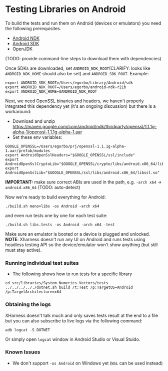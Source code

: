 # Testing Libraries on Android

To build the tests and run them on Android (devices or emulators) you need the following prerequisites.

- [Android NDK](https://developer.android.com/ndk/downloads)
- [Android SDK](https://developer.android.com/studio)
- OpenJDK

(TODO: provide command-line steps to download them with dependencies)

Once SDKs are downloaded, set `ANDROID_NDK_ROOT`(CLARIFY: looks like `ANDROID_NDK_HOME` should also be set) and `ANDROID_SDK_ROOT`.
Example:
```
export ANDROID_SDK_ROOT=/Users/egorbo/Library/Android/sdk
export ANDROID_NDK_ROOT=/Users/egorbo/android-ndk-r21b
export ANDROID_NDK_HOME=$ANDROID_NDK_ROOT
```

Next, we need OpenSSL binaries and headers, we haven't properly integrated this dependency yet (it's an ongoing discussion) but there is a workaround:

- Download and unzip https://maven.google.com/com/android/ndk/thirdparty/openssl/1.1.1g-alpha-1/openssl-1.1.1g-alpha-1.aar
- Set these env variables:
```
GOOGLE_OPENSSL=/Users/egorbo/prj/openssl-1.1.1g-alpha-1.aar/prefab/modules
export AndroidOpenSslHeaders="$GOOGLE_OPENSSL/ssl/include"
export AndroidOpenSslCryptoLib="$GOOGLE_OPENSSL/crypto/libs/android.x86_64/libcrypto.so"
export AndroidOpenSslLib="$GOOGLE_OPENSSL/ssl/libs/android.x86_64/libssl.so"
```
**IMPORTANT:** make sure correct ABIs are used in the path, e.g. `-arch x64` -> `android.x86_64` (TODO: auto-detect)

Now we're ready to build everything for Android:
```
./build.sh mono+libs -os Android -arch x64
```
and even run tests one by one for each test suite:
```
./build.sh libs.tests -os Android -arch x64 -test
```
Make sure an emulator is booted or a device is plugged and unlocked.
**NOTE**: Xharness doesn't run any UI on Android and runs tests using headless testing API so the device/emulator won't show anything (but still must stay active).

### Running individual test suites
- The following shows how to run tests for a specific library
```
cd src/libraries/System.Numerics.Vectors/tests
../../../.././dotnet.sh build /t:Test /p:TargetOS=Android /p:TargetArchitecture=x64
```

### Obtaining the logs
XHarness doesn't talk much and only saves tests result at the end to a file but you can also subscribe to live logs via the following command:
```
adb logcat -S DOTNET
```
Or simply open `logcat` window in Android Studio or Visual Stuido.

### Known Issues
- We don't support `-os Android` on Windows yet (`WSL` can be used instead)

